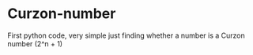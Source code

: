 # Curzon-number
First python code, very simple just finding whether a number is a Curzon number (2^n + 1) 
